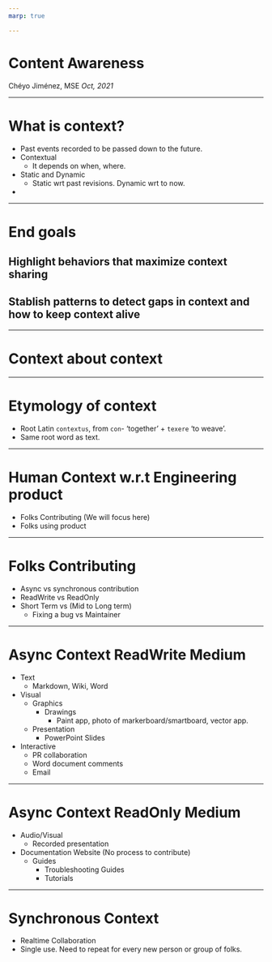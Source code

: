 ```yaml
---
marp: true

---
```


# Content Awareness

Chéyo Jiménez, MSE
_Oct, 2021_

---
# What is context?

* Past events recorded to be passed down to the future. 
* Contextual 
    * It depends on when, where. 
* Static and Dynamic
    * Static wrt past revisions. Dynamic wrt to now.
* 

---
# End goals
## Highlight behaviors that maximize context sharing
##  Stablish patterns to detect gaps in context and how to keep context alive


---
# Context about context
---
# Etymology of context

- Root Latin `contextus`, from `con`- ‘together’ + `texere` ‘to weave’.
- Same root word as text.

---
# Human Context w.r.t Engineering product

* Folks Contributing (We will focus here)
* Folks using product

---
# Folks Contributing

* Async vs synchronous contribution
* ReadWrite vs ReadOnly
* Short Term vs (Mid to Long term) 
    * Fixing a bug vs Maintainer 
---
# Async Context ReadWrite Medium 

* Text
    * Markdown, Wiki, Word
* Visual
    * Graphics
        * Drawings
            * Paint app, photo of markerboard/smartboard, vector app.
    * Presentation
        * PowerPoint Slides
* Interactive
    * PR collaboration
    * Word document comments
    * Email
---
# Async Context ReadOnly Medium 

* Audio/Visual
    * Recorded presentation
* Documentation Website (No process to contribute)
    * Guides
        * Troubleshooting Guides
        * Tutorials

---
# Synchronous Context
* Realtime Collaboration
* Single use. Need to repeat for every new person or group of folks. 

